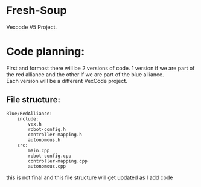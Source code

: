 # Fresh-Soup
Vexcode V5 Project.


# Code planning:

First and formost there will be 2 versions of code. 1 version if we are part of the red alliance and the other if we are part of the blue alliance.  
Each version will be a different VexCode project.  

## File structure:

```
Blue/RedAlliance:  
    include:  
        vex.h  
        robot-config.h  
        controller-mapping.h  
        autonomous.h  
    src:  
        main.cpp  
        robot-config.cpp  
        controller-mapping.cpp  
        autonomous.cpp
```

this is not final and this file structure will get updated as I add code
